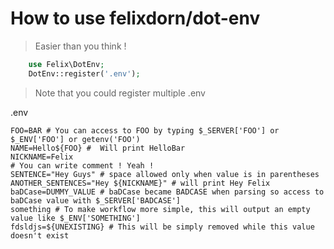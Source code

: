 # How to use felixdorn/dot-env
> Easier than you think ! 
```php
    use Felix\DotEnv;
    DotEnv::register('.env');
```
> Note that you could register multiple .env

.env
```dotenv
FOO=BAR # You can access to FOO by typing $_SERVER['FOO'] or $_ENV['FOO'] or getenv('FOO')
NAME=Hello${FOO} #  Will print HelloBar
NICKNAME=Felix
# You can write comment ! Yeah !
SENTENCE="Hey Guys" # space allowed only when value is in parentheses
ANOTHER_SENTENCES="Hey ${NICKNAME}" # will print Hey Felix
baDCase=DUMMY_VALUE # baDCase became BADCASE when parsing so access to baDCase value with $_SERVER['BADCASE']
something # To make workflow more simple, this will output an empty value like $_ENV['SOMETHING']
fdsldjs=${UNEXISTING} # This will be simply removed while this value doesn't exist 
```